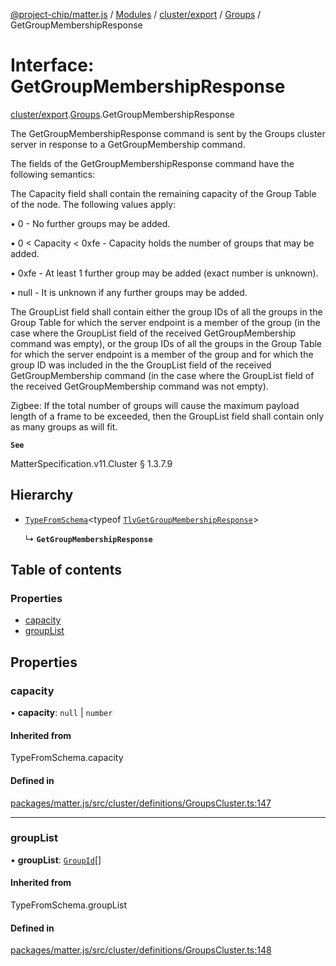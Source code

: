 [@project-chip/matter.js](../README.md) / [Modules](../modules.md) / [cluster/export](../modules/cluster_export.md) / [Groups](../modules/cluster_export.Groups.md) / GetGroupMembershipResponse

# Interface: GetGroupMembershipResponse

[cluster/export](../modules/cluster_export.md).[Groups](../modules/cluster_export.Groups.md).GetGroupMembershipResponse

The GetGroupMembershipResponse command is sent by the Groups cluster server in response to a GetGroupMembership
command.

The fields of the GetGroupMembershipResponse command have the following semantics:

The Capacity field shall contain the remaining capacity of the Group Table of the node. The following values
apply:

  • 0 - No further groups may be added.

  • 0 < Capacity < 0xfe - Capacity holds the number of groups that may be added.

  • 0xfe - At least 1 further group may be added (exact number is unknown).

  • null - It is unknown if any further groups may be added.

The GroupList field shall contain either the group IDs of all the groups in the Group Table for which the server
endpoint is a member of the group (in the case where the GroupList field of the received GetGroupMembership
command was empty), or the group IDs of all the groups in the Group Table for which the server endpoint is a
member of the group and for which the group ID was included in the the GroupList field of the received
GetGroupMembership command (in the case where the GroupList field of the received GetGroupMembership command was
not empty).

Zigbee: If the total number of groups will cause the maximum payload length of a frame to be exceeded, then the
GroupList field shall contain only as many groups as will fit.

**`See`**

MatterSpecification.v11.Cluster § 1.3.7.9

## Hierarchy

- [`TypeFromSchema`](../modules/tlv_export.md#typefromschema)\<typeof [`TlvGetGroupMembershipResponse`](../modules/cluster_export.Groups.md#tlvgetgroupmembershipresponse)\>

  ↳ **`GetGroupMembershipResponse`**

## Table of contents

### Properties

- [capacity](cluster_export.Groups.GetGroupMembershipResponse.md#capacity)
- [groupList](cluster_export.Groups.GetGroupMembershipResponse.md#grouplist)

## Properties

### capacity

• **capacity**: ``null`` \| `number`

#### Inherited from

TypeFromSchema.capacity

#### Defined in

[packages/matter.js/src/cluster/definitions/GroupsCluster.ts:147](https://github.com/project-chip/matter.js/blob/0c058ae17fdba4c0b89b8b13c309011d51782299/packages/matter.js/src/cluster/definitions/GroupsCluster.ts#L147)

___

### groupList

• **groupList**: [`GroupId`](../modules/datatype_export.md#groupid)[]

#### Inherited from

TypeFromSchema.groupList

#### Defined in

[packages/matter.js/src/cluster/definitions/GroupsCluster.ts:148](https://github.com/project-chip/matter.js/blob/0c058ae17fdba4c0b89b8b13c309011d51782299/packages/matter.js/src/cluster/definitions/GroupsCluster.ts#L148)
